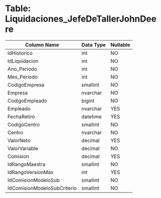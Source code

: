 # Table: Liquidaciones_JefeDeTallerJohnDeere

| Column Name | Data Type | Nullable |
|-------------|-----------|----------|
| IdHistorico | int | NO |
| IdLiquidacion | int | NO |
| Ano_Periodo | int | NO |
| Mes_Periodo | int | NO |
| CodigoEmpresa | smallint | NO |
| Empresa | nvarchar | NO |
| CodigoEmpleado | bigint | NO |
| Empleado | nvarchar | YES |
| FechaRetiro | datetime | YES |
| CodigoCentro | smallint | NO |
| Centro | nvarchar | NO |
| ValorNeto | decimal | YES |
| ValorVariable | decimal | NO |
| Comision | decimal | YES |
| IdRangoMaestra | smallint | NO |
| IdRangoVersionMax | int | YES |
| IdComisionModeloSub | smallint | NO |
| IdComisionModeloSubCriterio | smallint | NO |
